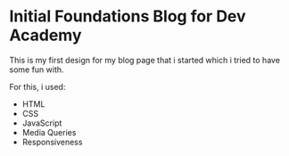 # Initial Foundations Blog for Dev Academy
This is my first design for my blog page that i started which i tried to have some fun with. 

For this, i used: 
- HTML
- CSS
- JavaScript
- Media Queries
- Responsiveness
